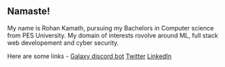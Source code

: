 ## Namaste! 

My name is Rohan Kamath, pursuing my Bachelors in Computer science from PES University. My domain of interests rovolve around ML, full stack web developement and cyber security. 

Here are some links - 
[Galaxy discord bot](https://www.galaxybot.xyz/)
[Twitter](https://twitter.com/rohan__kamath)
[LinkedIn](https://www.linkedin.com/in/rohan-kamath-25520714b/)


